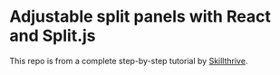 # Adjustable split panels with React and Split.js

This repo is from a complete step-by-step tutorial by [Skillthrive](https://youtu.be/Xz2Z8xKH-R0).

